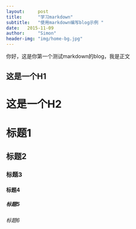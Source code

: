 ```yaml
---
layout:     post
title:      "学习markdown"
subtitle:   "使用markdown编写blog示例 "
date:   2015-11-09
author:     "Simon"
header-img: "img/home-bg.jpg"
---
```



你好，这是你第一个测试markdown的blog，我是正文

这是一个H1
----------

这是一个H2
==========

# 标题1

## 标题2

### 标题3

#### 标题4

##### 标题5
###### 标题6




